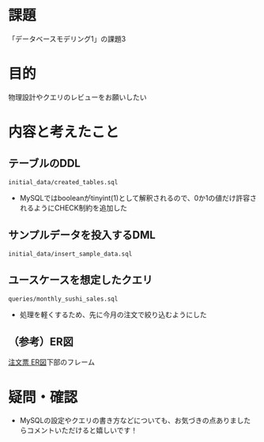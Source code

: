 # 課題
「データベースモデリング1」の課題3

# 目的
物理設計やクエリのレビューをお願いしたい

# 内容と考えたこと
## テーブルのDDL
```initial_data/created_tables.sql```
- MySQLではbooleanがtinyint(1)として解釈されるので、0か1の値だけ許容されるようにCHECK制約を追加した

## サンプルデータを投入するDML
```initial_data/insert_sample_data.sql```

## ユースケースを想定したクエリ
```queries/monthly_sushi_sales.sql```
- 処理を軽くするため、先に今月の注文で絞り込むようにした

## （参考）ER図
[注文票 ER図](https://miro.com/app/board/uXjVLyG5gQE=/?share_link_id=416247123414)下部のフレーム

# 疑問・確認
- MySQLの設定やクエリの書き方などについても、お気づきの点ありましたらコメントいただけると嬉しいです！